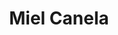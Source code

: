 ---
title: "Miel Canela"
url: /puerto-varas/miel-canela-ricardo-neumann-wittwer/
shop: panadería
---
